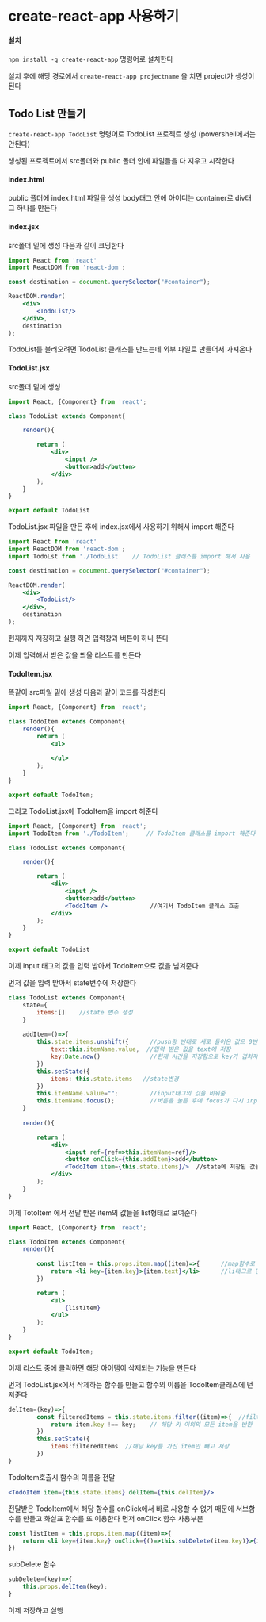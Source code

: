 # create-react-app 사용하기

#### 설치

`npm install -g create-react-app` 명령어로 설치한다

설치 후에 해당 경로에서 `create-react-app projectname` 을 치면 project가 생성이 된다



## Todo List 만들기

`create-react-app TodoList` 명령어로 TodoList 프로젝트 생성 (powershell에서는 안된다)

생성된 프로젝트에서 src폴더와 public 폴더 안에 파일들을 다 지우고 시작한다



#### index.html

public 폴더에 index.html 파일을 생성 body태그 안에 아이디는 container로 div태그 하나를 만든다



#### index.jsx

src폴더 밑에 생성 다음과 같이 코딩한다

```jsx
import React from 'react'
import ReactDOM from 'react-dom';

const destination = document.querySelector("#container");

ReactDOM.render(
    <div>
        <TodoList/>
    </div>,
    destination
);	
```

TodoList를 불러오려면 TodoList 클래스를 만드는데 외부 파일로 만들어서 가져온다



#### TodoList.jsx

src폴더 밑에 생성

```jsx
import React, {Component} from 'react';

class TodoList extends Component{

    render(){

        return (
            <div>
                <input />
                <button>add</button>
            </div>
        );  
    }
}

export default TodoList
```

TodoList.jsx 파일을 만든 후에 index.jsx에서 사용하기 위해서 import 해준다

```jsx
import React from 'react'
import ReactDOM from 'react-dom';
import TodoLst from './TodoList'   // TodoList 클래스를 import 해서 사용

const destination = document.querySelector("#container");

ReactDOM.render(
    <div>
        <TodoList/>
    </div>,
    destination
);	
```

현재까지 저장하고 실행 하면 입력창과 버튼이 하나 뜬다

이제 입력해서 받은 값을 띄울 리스트를 만든다



#### TodoItem.jsx

똑같이 src파일 밑에 생성 다음과 같이 코드를 작성한다

```jsx
import React, {Component} from 'react';

class TodoItem extends Component{
    render(){
        return (
            <ul>
                
            </ul>
        );
    }
}

export default TodoItem;
```

그리고 TodoList.jsx에 TodoItem을 import 해준다

```jsx
import React, {Component} from 'react';
import TodoItem from './TodoItem';     // TodoItem 클래스를 import 해준다

class TodoList extends Component{

    render(){

        return (
            <div>
                <input />
                <button>add</button>
                <TodoItem />			//여기서 TodoItem 클래스 호출
            </div>
        );  
    }
}

export default TodoList
```

이제 input 태그의 값을 입력 받아서 TodoItem으로 값을 넘겨준다

먼저 값을 입력 받아서 state변수에 저장한다

```jsx
class TodoList extends Component{
    state={
        items:[]    //state 변수 생성
    }
    
    addItem=()=>{
        this.state.items.unshift({		//push랑 반대로 새로 들어온 값으 0번 인덱스에 저장
            text:this.itemName.value,  //입력 받은 값을 text에 저장
            key:Date.now()				//현재 시간을 저장함으로 key가 겹치지 않게 저장
        })
        this.setState({
            items: this.state.items   //state변경
        })
        this.itemName.value="";			//input태그의 값을 비워줌
        this.itemName.focus();			//버튼을 눌른 후에 focus가 다시 input 태그로가게
    }
    
    render(){

        return (
            <div>
                <input ref={ref=>this.itemName=ref}/>
                <button onClick={this.addItem}>add</button>
                <TodoItem item={this.state.items}/>  //state에 저장된 값을 넘겨준다
            </div>
        );  
    }
}

```

이제 TotoItem 에서 전달 받은 item의 값들을 list형태로 보여준다

```jsx
import React, {Component} from 'react';

class TodoItem extends Component{
    render(){
        
        const listItem = this.props.item.map((item)=>{		//map함수로 전달받은 값을 
            return <li key={item.key}>{item.text}</li>		//li태그로 만들어줌
        })

        return (
            <ul>
                {listItem}
            </ul>
        );
    }
}

export default TodoItem;
```

이제 리스트 중에 클릭하면 해당 아이탬이 삭제되는 기능을 만든다

먼저 TodoList.jsx에서 삭제하는 함수를 만들고 함수의 이름을 TodoItem클래스에 던져준다

```jsx
delItem=(key)=>{
        const filteredItems = this.state.items.filter((item)=>{  //filter함수 이용
            return item.key !== key;	// 해당 키 이외의 모든 item을 반환
        })
        this.setState({
            items:filteredItems  //해당 key를 가진 item만 빼고 저장
        })
}
```



TodoItem호출시 함수의 이름을 전달

```jsx
<TodoItem item={this.state.items} delItem={this.delItem}/>
```



전달받은 TodoItem에서 해당 함수를 onClick에서 바로 사용할 수 없기 때문에 서브함수를 만들고 화살표 함수를 또 이용한다 먼저 onClick 함수 사용부분	

```jsx
const listItem = this.props.item.map((item)=>{
    return <li key={item.key} onClick={()=>this.subDelete(item.key)}>{item.text}</li>
})
```

subDelete 함수

```jsx
subDelete=(key)=>{
    this.props.delItem(key);
}
```

이제 저장하고 실행







